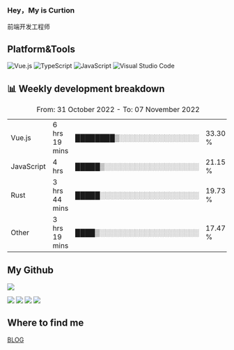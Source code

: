 ### Hey，My is Curtion
前端开发工程师
## Platform&Tools

![Vue.js](https://img.shields.io/badge/-Vue.js-4FC08D?style=flat-square&logo=Vue.js&logoColor=white)
![TypeScript](https://img.shields.io/badge/-TypeScript-007ACC?style=flat-square&logo=typescript&logoColor=white)
![JavaScript](https://img.shields.io/badge/-JavaScript-F7DF1E?style=flat-square&logo=javascript&logoColor=black)
![Visual Studio Code](https://img.shields.io/badge/-VSCode-007ACC?style=flat-square&logo=Visual-Studio-Code&logoColor=white)

## 📊 Weekly development breakdown

<!--START_SECTION:waka-->

<table><caption>From: 31 October 2022 - To: 07 November 2022</caption><tr><td>Vue.js</td><td>6 hrs 19 mins</td><td>████████▒░░░░░░░░░░░░░░░░</td><td>33.30 %</td></tr><tr><td>JavaScript</td><td>4 hrs</td><td>█████▒░░░░░░░░░░░░░░░░░░░</td><td>21.15 %</td></tr><tr><td>Rust</td><td>3 hrs 44 mins</td><td>█████░░░░░░░░░░░░░░░░░░░░</td><td>19.73 %</td></tr><tr><td>Other</td><td>3 hrs 19 mins</td><td>████▒░░░░░░░░░░░░░░░░░░░░</td><td>17.47 %</td></tr></table>

<!--END_SECTION:waka-->

## My Github

![](http://github-profile-summary-cards.vercel.app/api/cards/profile-details?username=curtion&theme=nord_bright)

![](http://github-profile-summary-cards.vercel.app/api/cards/stats?username=curtion&theme=nord_bright)
![](http://github-profile-summary-cards.vercel.app/api/cards/productive-time?username=curtion&theme=nord_bright&utcOffset=8)
![](http://github-profile-summary-cards.vercel.app/api/cards/repos-per-language?username=curtion&theme=nord_bright)
![](http://github-profile-summary-cards.vercel.app/api/cards/most-commit-language?username=curtion&theme=nord_bright)

## Where to find me

[BLOG](https://blog.3gxk.net)
